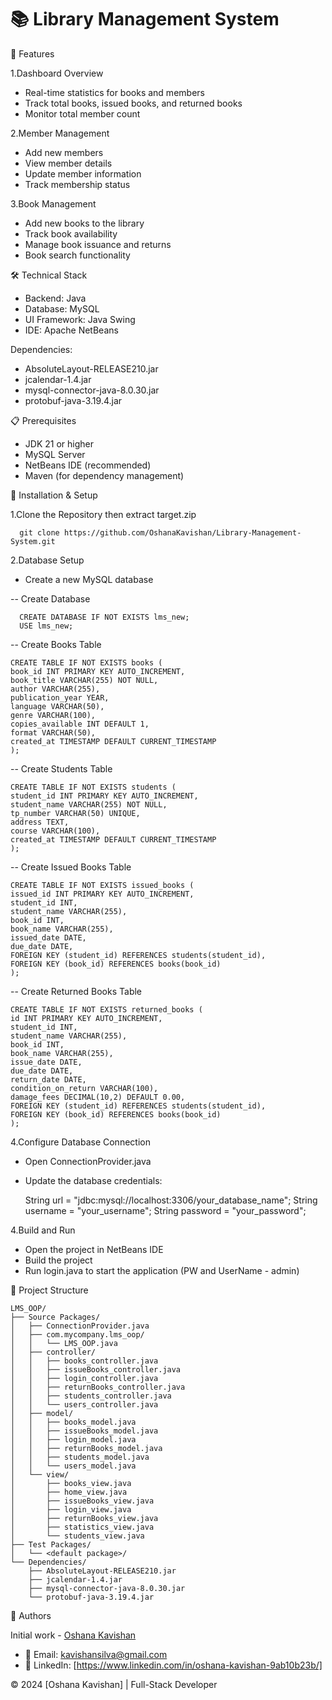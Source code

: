 # 📚 Library Management System




🌟 Features

1.Dashboard Overview

- Real-time statistics for books and members
- Track total books, issued books, and returned books
- Monitor total member count


2.Member Management

- Add new members
- View member details
- Update member information
- Track membership status


3.Book Management

- Add new books to the library
- Track book availability
- Manage book issuance and returns
- Book search functionality

🛠️ Technical Stack

- Backend: Java
- Database: MySQL
- UI Framework: Java Swing
- IDE: Apache NetBeans

Dependencies:

- AbsoluteLayout-RELEASE210.jar
- jcalendar-1.4.jar
- mysql-connector-java-8.0.30.jar
- protobuf-java-3.19.4.jar

📋 Prerequisites

- JDK 21 or higher
- MySQL Server
- NetBeans IDE (recommended)
- Maven (for dependency management)

🚀 Installation & Setup

1.Clone the Repository then extract target.zip

      git clone https://github.com/OshanaKavishan/Library-Management-System.git
      
2.Database Setup

- Create a new MySQL database

-- Create Database

      CREATE DATABASE IF NOT EXISTS lms_new;
      USE lms_new;

-- Create Books Table

    CREATE TABLE IF NOT EXISTS books (
    book_id INT PRIMARY KEY AUTO_INCREMENT,
    book_title VARCHAR(255) NOT NULL,
    author VARCHAR(255),
    publication_year YEAR,
    language VARCHAR(50),
    genre VARCHAR(100),
    copies_available INT DEFAULT 1,
    format VARCHAR(50),
    created_at TIMESTAMP DEFAULT CURRENT_TIMESTAMP
    );

-- Create Students Table

    CREATE TABLE IF NOT EXISTS students (
    student_id INT PRIMARY KEY AUTO_INCREMENT,
    student_name VARCHAR(255) NOT NULL,
    tp_number VARCHAR(50) UNIQUE,
    address TEXT,
    course VARCHAR(100),
    created_at TIMESTAMP DEFAULT CURRENT_TIMESTAMP
    );

-- Create Issued Books Table

    CREATE TABLE IF NOT EXISTS issued_books (
    issued_id INT PRIMARY KEY AUTO_INCREMENT,
    student_id INT,
    student_name VARCHAR(255),
    book_id INT,
    book_name VARCHAR(255),
    issued_date DATE,
    due_date DATE,
    FOREIGN KEY (student_id) REFERENCES students(student_id),
    FOREIGN KEY (book_id) REFERENCES books(book_id)
    );

-- Create Returned Books Table

    CREATE TABLE IF NOT EXISTS returned_books (
    id INT PRIMARY KEY AUTO_INCREMENT,
    student_id INT,
    student_name VARCHAR(255),
    book_id INT,
    book_name VARCHAR(255),
    issue_date DATE,
    due_date DATE,
    return_date DATE,
    condition_on_return VARCHAR(100),
    damage_fees DECIMAL(10,2) DEFAULT 0.00,
    FOREIGN KEY (student_id) REFERENCES students(student_id),
    FOREIGN KEY (book_id) REFERENCES books(book_id)
    );
    
4.Configure Database Connection

- Open ConnectionProvider.java
- Update the database credentials:
 
     String url = "jdbc:mysql://localhost:3306/your_database_name";
     String username = "your_username";
     String password = "your_password";

4.Build and Run

- Open the project in NetBeans IDE
- Build the project
- Run login.java to start the application (PW and UserName - admin)

📁 Project Structure

    LMS_OOP/
    ├── Source Packages/
    │   ├── ConnectionProvider.java
    │   ├── com.mycompany.lms_oop/
    │   │   └── LMS_OOP.java
    │   ├── controller/
    │   │   ├── books_controller.java
    │   │   ├── issueBooks_controller.java
    │   │   ├── login_controller.java
    │   │   ├── returnBooks_controller.java
    │   │   ├── students_controller.java
    │   │   └── users_controller.java
    │   ├── model/
    │   │   ├── books_model.java
    │   │   ├── issueBooks_model.java
    │   │   ├── login_model.java
    │   │   ├── returnBooks_model.java
    │   │   ├── students_model.java
    │   │   └── users_model.java
    │   └── view/
    │       ├── books_view.java
    │       ├── home_view.java
    │       ├── issueBooks_view.java
    │       ├── login_view.java
    │       ├── returnBooks_view.java
    │       ├── statistics_view.java
    │       └── students_view.java
    ├── Test Packages/
    │   └── <default package>/
    └── Dependencies/
        ├── AbsoluteLayout-RELEASE210.jar
        ├── jcalendar-1.4.jar
        ├── mysql-connector-java-8.0.30.jar
        └── protobuf-java-3.19.4.jar


👥 Authors

Initial work - [Oshana Kavishan](https://github.com/OshanaKavishan)

- 📧 Email: kavishansilva@gmail.com
- 🔗 LinkedIn: [https://www.linkedin.com/in/oshana-kavishan-9ab10b23b/]



© 2024 [Oshana Kavishan] | Full-Stack Developer





